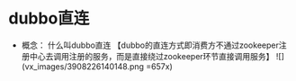 # dubbo直连
- 概念： 什么叫dubbo直连
【dubbo的直连方式即消费方不通过zookeeper注册中心去调用注册的服务，而是直接绕过zookeeper环节直接调用服务】
![](vx_images/3908226140148.png =657x)